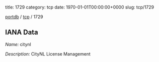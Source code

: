 title: 1729
category: tcp
date: 1970-01-01T00:00:00+0000
slug: tcp/1729

[portdb](/) / [tcp](/category/tcp.html) / 1729


## IANA Data

_Name:_ citynl

_Description:_ CityNL License Management

